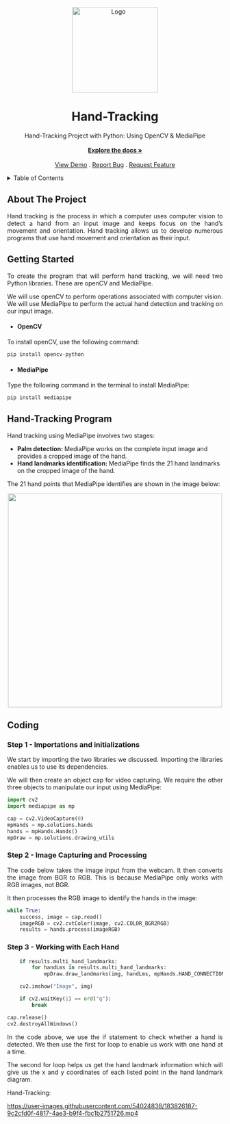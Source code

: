 <!-- PROJECT LOGO -->
<div align="center">

  <img src=https://user-images.githubusercontent.com/54024838/183256056-79fb0350-400e-4f54-b96f-df6587719304.png alt="Logo" width="200">

  <h1 align="center">Hand-Tracking</h1>

  <p align="center">
    Hand-Tracking Project with Python: Using OpenCV &amp; MediaPipe
    <br />
    <br />
    <a href="#"><strong>Explore the docs »</strong></a>
    <br />
    <br />
    <a href="#">View Demo</a>
    .
    <a href="#">Report Bug</a>
    .
    <a href="#">Request Feature</a>
  </p>
</div>

<!-- TABLE OF CONTENTS -->
<details>
  <summary>Table of Contents</summary>
  <ol>
    <li>
      <a href="#about-the-project">About The Project</a>
    </li>
    <li>
      <a href="#getting-started">Getting Started</a>
    </li>
    <li>
      <a href="#coding">Coding</a>
      <ul>
        <li><a href="#Step-1---Importations-and-initializations">Step 1 - Importations and initializations</a></li>
      </ul>
      <ul>
        <li><a href="#Step-2---Image-Capturing-and-Processing"> Step 2 - Image Capturing and Processing  </a></li>
      </ul>
      <ul>
        <li><a href="#Step-3---Working-with-Each-Hand"> Step 3 - Working with Each Hand</a></li>
      </ul>
    </li>
  </ol>
</details>


<!-- ABOUT THE PROJECT -->
## About The Project

<div align = "justify">
  
  Hand tracking is the process in which a computer uses computer vision to detect a hand from an input   image and keeps focus on the hand’s movement and orientation. Hand tracking allows us to develop numerous programs that use hand movement and orientation as their input.
  
</div>



## Getting Started

<div align = "justify">

To create the program that will perform hand tracking, we will need two Python libraries. These are openCV and MediaPipe.

We will use openCV to perform operations associated with computer vision. We will use MediaPipe to perform the actual hand detection and tracking on our input image. 
  
</div>

- #### OpenCV
To install openCV, use the following command:
```python
pip install opencv-python
```

- #### MediaPipe
Type the following command in the terminal to install MediaPipe:
```python
pip install mediapipe
```

## Hand-Tracking Program

Hand tracking using MediaPipe involves two stages:

- <b> Palm detection: </b> MediaPipe works on the complete input image and provides a cropped image of the hand.
- <b> Hand landmarks identification: </b> MediaPipe finds the 21 hand landmarks on the cropped image of the hand.

The 21 hand points that MediaPipe identifies are shown in the image below:

<div align = "center"> 
  <img src = "https://user-images.githubusercontent.com/54024838/183256800-32f786e0-1b57-4ff1-b9b2-f9bd86ba9774.png" width = "500">
</div>

## Coding
### Step 1 - Importations and initializations

<div align = "justify">

We start by importing the two libraries we discussed. Importing the libraries enables us to use its dependencies.

We will then create an object cap for video capturing. We require the other three objects to manipulate our input using MediaPipe:
  
</div>

```python
import cv2
import mediapipe as mp

cap = cv2.VideoCapture(0)
mpHands = mp.solutions.hands
hands = mpHands.Hands()
mpDraw = mp.solutions.drawing_utils
```

### Step 2 - Image Capturing and Processing 

<div align = "justify">

The code below takes the image input from the webcam. It then converts the image from BGR to RGB. This is because MediaPipe only works with RGB images, not BGR.

It then processes the RGB image to identify the hands in the image:
  
</div>

```python
while True:
    success, image = cap.read()
    imageRGB = cv2.cvtColor(image, cv2.COLOR_BGR2RGB)
    results = hands.process(imageRGB)
```

### Step 3 - Working with Each Hand

```python
    if results.multi_hand_landmarks:
        for handLms in results.multi_hand_landmarks:
            mpDraw.draw_landmarks(img, handLms, mpHands.HAND_CONNECTIONS)

    cv2.imshow("Image", img)

    if cv2.waitKey(1) == ord("q"):
        break

cap.release()
cv2.destroyAllWindows()
```

<div align = "justify">

In the code above, we use the if statement to check whether a hand is detected. We then use the first for loop to enable us work with one hand at a time.

The second for loop helps us get the hand landmark information which will give us the x and y coordinates of each listed point in the hand landmark diagram.
  
</div>

Hand-Tracking:


https://user-images.githubusercontent.com/54024838/183826187-9c2cfd0f-4817-4ae3-b9f4-fbc1b2751726.mp4





